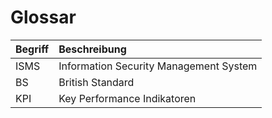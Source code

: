 # Glossar

| Begriff | Beschreibung |
| :--- | :--- |
| ISMS | Information Security Management System |
| BS | British Standard |
| KPI | Key Performance Indikatoren |

